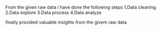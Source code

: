 From the given raw data i have done the following steps
1.Data cleaning
2.Data explore 
3.Data process
4.Data analyze

finally provided valuable insights from the givem raw data
